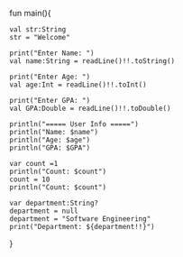 fun main(){

    val str:String
    str = "Welcome"
    
    print("Enter Name: ")
    val name:String = readLine()!!.toString()
    
    print("Enter Age: ")
    val age:Int = readLine()!!.toInt()
    
    print("Enter GPA: ")
    val GPA:Double = readLine()!!.toDouble()

    println("===== User Info =====")
    println("Name: $name")
    println("Age: $age")
    println("GPA: $GPA")

    var count =1
    println("Count: $count")
    count = 10
    println("Count: $count")

    var department:String?
    department = null
    department = "Software Engineering"
    print("Department: ${department!!}")


}
